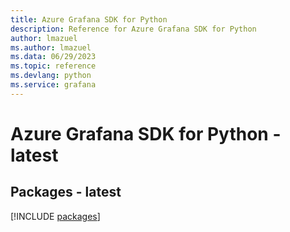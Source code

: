 ```yaml
---
title: Azure Grafana SDK for Python
description: Reference for Azure Grafana SDK for Python
author: lmazuel
ms.author: lmazuel
ms.data: 06/29/2023
ms.topic: reference
ms.devlang: python
ms.service: grafana
---
```

# Azure Grafana SDK for Python - latest
## Packages - latest
[!INCLUDE [packages](grafana-index.md)]